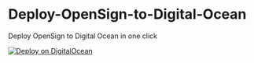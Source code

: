 # Deploy-OpenSign-to-Digital-Ocean
Deploy OpenSign to Digital Ocean in one click

[![Deploy on DigitalOcean](https://www.deploytodo.com/do-btn-blue.svg)](https://cloud.digitalocean.com/apps/new?repo=[https://github.com/Qik-Ai-Org/MongoDocker](https://github.com/OpenSignLabs/Deploy-OpenSign-to-Digital-Ocean)https://github.com/OpenSignLabs/Deploy-OpenSign-to-Digital-Ocean/tree/main)
